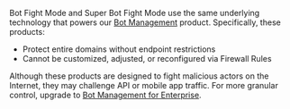 Bot Fight Mode and Super Bot Fight Mode use the same underlying technology that powers our [Bot Management](https://www.cloudflare.com/products/bot-management/) product. Specifically, these products:

- Protect entire domains without endpoint restrictions
- Cannot be customized, adjusted, or reconfigured via Firewall Rules

Although these products are designed to fight malicious actors on the Internet, they may challenge API or mobile app traffic. For more granular control, upgrade to [Bot Management for Enterprise](../bm-subscription).
